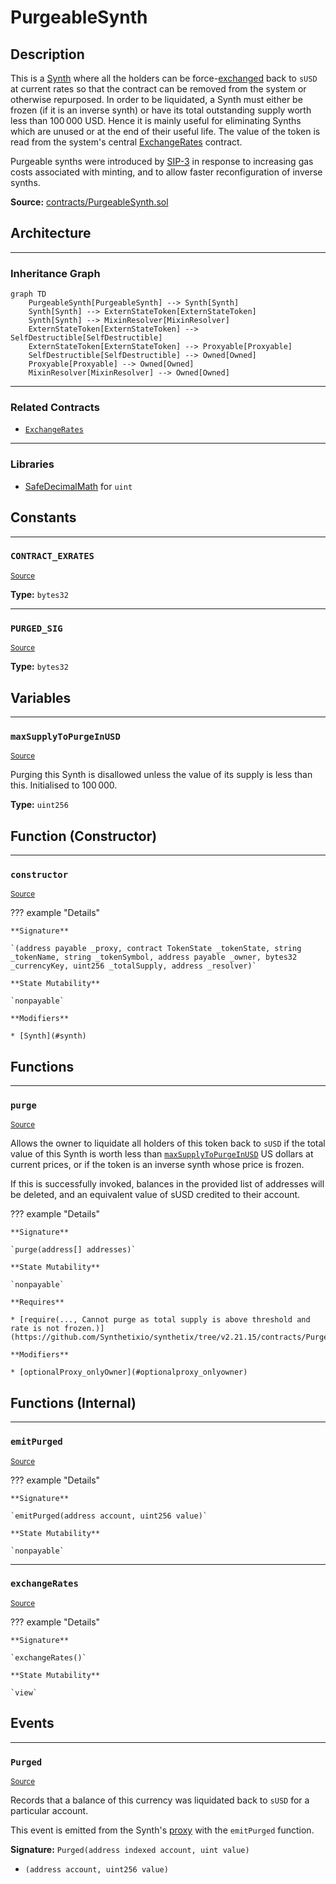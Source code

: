 # PurgeableSynth

## Description

This is a [Synth](Synth.md) where all the holders can be force-[exchanged](Synthetix.md#exchange) back to `sUSD` at current rates so that the contract can be removed from the system or otherwise repurposed. In order to be liquidated, a Synth must either be frozen (if it is an inverse synth) or have its total outstanding supply worth less than $100\,000$ USD. Hence it is mainly useful for eliminating Synths which are unused or at the end of their useful life. The value of the token is read from the system's central [ExchangeRates](ExchangeRates.md) contract.


Purgeable synths were introduced by [SIP-3](https://github.com/Synthetixio/SIPs/blob/master/SIPS/sip-3.md) in response to increasing gas costs associated with minting, and to allow faster reconfiguration of inverse synths.



**Source:** [contracts/PurgeableSynth.sol](https://github.com/Synthetixio/synthetix/tree/v2.21.15/contracts/PurgeableSynth.sol)

## Architecture

---
### Inheritance Graph

```mermaid
graph TD
    PurgeableSynth[PurgeableSynth] --> Synth[Synth]
    Synth[Synth] --> ExternStateToken[ExternStateToken]
    Synth[Synth] --> MixinResolver[MixinResolver]
    ExternStateToken[ExternStateToken] --> SelfDestructible[SelfDestructible]
    ExternStateToken[ExternStateToken] --> Proxyable[Proxyable]
    SelfDestructible[SelfDestructible] --> Owned[Owned]
    Proxyable[Proxyable] --> Owned[Owned]
    MixinResolver[MixinResolver] --> Owned[Owned]
```

---
### Related Contracts

- [`ExchangeRates`](ExchangeRates.md)

---
### Libraries

- [SafeDecimalMath](/libraries/SafeDecimalMath) for `uint`

## Constants

---
### `CONTRACT_EXRATES`

<sub>[Source](https://github.com/Synthetixio/synthetix/tree/v2.21.15/contracts/PurgeableSynth.sol#L20)</sub>





**Type:** `bytes32`

---
### `PURGED_SIG`

<sub>[Source](https://github.com/Synthetixio/synthetix/tree/v2.21.15/contracts/PurgeableSynth.sol#L74)</sub>





**Type:** `bytes32`

## Variables

---
### `maxSupplyToPurgeInUSD`

<sub>[Source](https://github.com/Synthetixio/synthetix/tree/v2.21.15/contracts/PurgeableSynth.sol#L18)</sub>



Purging this Synth is disallowed unless the value of its supply is less than this. Initialised to $100\,000$.




**Type:** `uint256`

## Function (Constructor)

---
### `constructor`

<sub>[Source](https://github.com/Synthetixio/synthetix/tree/v2.21.15/contracts/PurgeableSynth.sol#L24)</sub>



??? example "Details"

    **Signature**

    `(address payable _proxy, contract TokenState _tokenState, string _tokenName, string _tokenSymbol, address payable _owner, bytes32 _currencyKey, uint256 _totalSupply, address _resolver)`

    **State Mutability**

    `nonpayable`

    **Modifiers**

    * [Synth](#synth)

## Functions

---
### `purge`

<sub>[Source](https://github.com/Synthetixio/synthetix/tree/v2.21.15/contracts/PurgeableSynth.sol#L49)</sub>



Allows the owner to liquidate all holders of this token back to `sUSD` if the total value of this Synth is worth less than [`maxSupplyToPurgeInUSD`](#maxsupplytopurgeinusd) US dollars at current prices, or if the token is an inverse synth whose price is frozen.


If this is successfully invoked, balances in the provided list of addresses will be deleted, and an equivalent value of sUSD credited to their account.


??? example "Details"

    **Signature**

    `purge(address[] addresses)`

    **State Mutability**

    `nonpayable`

    **Requires**

    * [require(..., Cannot purge as total supply is above threshold and rate is not frozen.)](https://github.com/Synthetixio/synthetix/tree/v2.21.15/contracts/PurgeableSynth.sol#L55)

    **Modifiers**

    * [optionalProxy_onlyOwner](#optionalproxy_onlyowner)

## Functions (Internal)

---
### `emitPurged`

<sub>[Source](https://github.com/Synthetixio/synthetix/tree/v2.21.15/contracts/PurgeableSynth.sol#L76)</sub>



??? example "Details"

    **Signature**

    `emitPurged(address account, uint256 value)`

    **State Mutability**

    `nonpayable`

---
### `exchangeRates`

<sub>[Source](https://github.com/Synthetixio/synthetix/tree/v2.21.15/contracts/PurgeableSynth.sol#L39)</sub>



??? example "Details"

    **Signature**

    `exchangeRates()`

    **State Mutability**

    `view`

## Events

---
### `Purged`

<sub>[Source](https://github.com/Synthetixio/synthetix/tree/v2.21.15/contracts/PurgeableSynth.sol#L73)</sub>



Records that a balance of this currency was liquidated back to `sUSD` for a particular account.


This event is emitted from the Synth's [proxy](Proxy.md#_emit) with the `emitPurged` function.


**Signature:** `Purged(address indexed account, uint value)`


- `(address account, uint256 value)`

